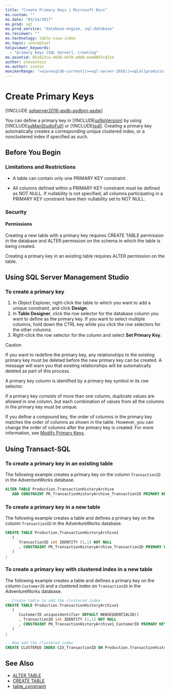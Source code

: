 ```yaml
---
title: "Create Primary Keys | Microsoft Docs"
ms.custom: ""
ms.date: "03/14/2017"
ms.prod: sql
ms.prod_service: "database-engine, sql-database"
ms.reviewer: ""
ms.technology: table-view-index
ms.topic: conceptual
helpviewer_keywords: 
  - "primary keys [SQL Server], creating"
ms.assetid: 85c623ca-4656-4d70-a9db-ee4d897cd214
author: stevestein
ms.author: sstein
monikerRange: "=azuresqldb-current||>=sql-server-2016||=sqlallproducts-allversions||>=sql-server-linux-2017||=azuresqldb-mi-current"
---
```

# Create Primary Keys

[!INCLUDE [sqlserver2016-asdb-asdbmi-asdw](../../includes/applies-to-version/sqlserver2016-asdb-asdbmi-asdw.md)]

You can define a primary key in [!INCLUDE[ssNoVersion](../../includes/ssnoversion-md.md)] by using [!INCLUDE[ssManStudioFull](../../includes/ssmanstudiofull-md.md)] or [!INCLUDE[tsql](../../includes/tsql-md.md)]. Creating a primary key automatically creates a corresponding unique clustered index, or a nonclustered index if specified as such.

## <a name="BeforeYouBegin"></a> Before You Begin

### <a name="Restrictions"></a> Limitations and Restrictions

- A table can contain only one PRIMARY KEY constraint.

- All columns defined within a PRIMARY KEY constraint must be defined as NOT NULL. If nullability is not specified, all columns participating in a PRIMARY KEY constraint have their nullability set to NOT NULL.

### <a name="Security"></a> Security

#### <a name="Permissions"></a> Permissions

Creating a new table with a primary key requires CREATE TABLE permission in the database and ALTER permission on the schema in which the table is being created.

Creating a primary key in an existing table requires ALTER permission on the table.

## <a name="SSMSProcedure"></a> Using SQL Server Management Studio

### To create a primary key

1. In Object Explorer, right-click the table to which you want to add a unique constraint, and click **Design**.
2. In **Table Designer**, click the row selector for the database column you want to define as the primary key. If you want to select multiple columns, hold down the CTRL key while you click the row selectors for the other columns.
3. Right-click the row selector for the column and select **Set Primary Key**.

> [!CAUTION]
> If you want to redefine the primary key, any relationships to the existing primary key must be deleted before the new primary key can be created. A message will warn you that existing relationships will be automatically deleted as part of this process.

A primary key column is identified by a primary key symbol in its row selector.

If a primary key consists of more than one column, duplicate values are allowed in one column, but each combination of values from all the columns in the primary key must be unique.

If you define a compound key, the order of columns in the primary key matches the order of columns as shown in the table. However, you can change the order of columns after the primary key is created. For more information, see [Modify Primary Keys](../../relational-databases/tables/modify-primary-keys.md).

## <a name="TsqlProcedure"></a> Using Transact-SQL

### To create a primary key in an existing table

The following example creates a primary key on the column `TransactionID` in the AdventureWorks database.

```sql
ALTER TABLE Production.TransactionHistoryArchive
   ADD CONSTRAINT PK_TransactionHistoryArchive_TransactionID PRIMARY KEY CLUSTERED (TransactionID);
```

### To create a primary key in a new table

The following example creates a table and defines a primary key on the column `TransactionID` in the AdventureWorks database.

```sql
CREATE TABLE Production.TransactionHistoryArchive1
   (
      TransactionID int IDENTITY (1,1) NOT NULL
      , CONSTRAINT PK_TransactionHistoryArchive_TransactionID PRIMARY KEY CLUSTERED (TransactionID)
   )
;
```

### To create a primary key with clustered index in a new table

The following example creates a table and defines a primary key on the column `CustomerID` and a clustered index on `TransactionID` in the AdventureWorks database.

```sql
-- Create table to add the clustered index
CREATE TABLE Production.TransactionHistoryArchive1
   (
      CustomerID uniqueidentifier DEFAULT NEWSEQUENTIALID()
      , TransactionID int IDENTITY (1,1) NOT NULL
      , CONSTRAINT PK_TransactionHistoryArchive1_CustomerID PRIMARY KEY NONCLUSTERED (CustomerID)
   )
;

-- Now add the clustered index
CREATE CLUSTERED INDEX CIX_TransactionID ON Production.TransactionHistoryArchive1 (TransactionID);
```

## See Also

- [ALTER TABLE](../../t-sql/statements/alter-table-transact-sql.md)
- [CREATE TABLE](../../t-sql/statements/create-table-transact-sql.md) 
- [table_constraint](../../t-sql/statements/alter-table-table-constraint-transact-sql.md)
